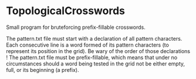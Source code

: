# TopologicalCrosswords
Small program for bruteforcing prefix-fillable crosswords.

The pattern.txt file must start with a declaration of all pattern characters.
Each consecutive line is a word formed of its pattern characters (to represent its position in the grid).
Be wary of the order of those declarations ! 
The pattern.txt file must be prefix-fillable, which means that under no circumstances should a word being tested in the grid not be either empty, full, or its beginning (a prefix).
